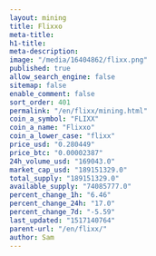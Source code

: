 ```yaml
---
layout: mining
title: Flixxo
meta-title: 
h1-title: 
meta-description: 
image: "/media/16404862/flixx.png"
published: true
allow_search_engine: false
sitemap: false
enable_comment: false
sort_order: 401
permalink: "/en/flixx/mining.html"
coin_a_symbol: "FLIXX"
coin_a_name: "Flixxo"
coin_a_lower_case: "flixx"
price_usd: "0.280449"
price_btc: "0.00002387"
24h_volume_usd: "169043.0"
market_cap_usd: "189151329.0"
total_supply: "189151329.0"
available_supply: "74085777.0"
percent_change_1h: "6.46"
percent_change_24h: "17.0"
percent_change_7d: "-5.59"
last_updated: "1517140764"
parent-url: "/en/flixx/"
author: Sam
---
```


